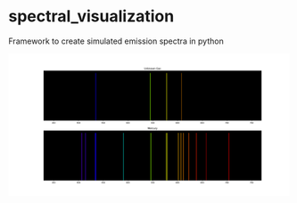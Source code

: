 # spectral_visualization
Framework to create simulated emission spectra in python

![Emission spectrum of unknown gas compared to mercury](spectra.png?raw=true "Emission spectrum of unknown gas compared to mercury")
